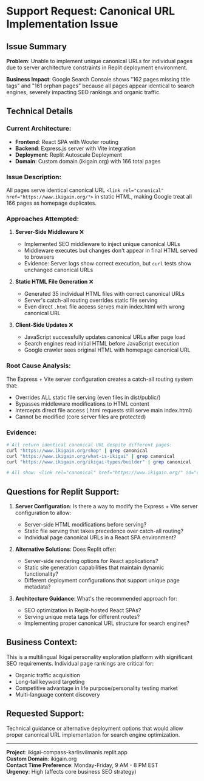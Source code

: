 # Support Request: Canonical URL Implementation Issue

## Issue Summary

**Problem**: Unable to implement unique canonical URLs for individual pages due to server architecture constraints in Replit deployment environment.

**Business Impact**: Google Search Console shows "162 pages missing title tags" and "161 orphan pages" because all pages appear identical to search engines, severely impacting SEO rankings and organic traffic.

## Technical Details

### Current Architecture:
- **Frontend**: React SPA with Wouter routing
- **Backend**: Express.js server with Vite integration
- **Deployment**: Replit Autoscale Deployment
- **Domain**: Custom domain (ikigain.org) with 166 total pages

### Issue Description:
All pages serve identical canonical URL `<link rel="canonical" href="https://www.ikigain.org/">` in static HTML, making Google treat all 166 pages as homepage duplicates.

### Approaches Attempted:

1. **Server-Side Middleware** ❌
   - Implemented SEO middleware to inject unique canonical URLs
   - Middleware executes but changes don't appear in final HTML served to browsers
   - Evidence: Server logs show correct execution, but `curl` tests show unchanged canonical URLs

2. **Static HTML File Generation** ❌  
   - Generated 35 individual HTML files with correct canonical URLs
   - Server's catch-all routing overrides static file serving
   - Even direct `.html` file access serves main index.html with wrong canonical URL

3. **Client-Side Updates** ❌
   - JavaScript successfully updates canonical URLs after page load
   - Search engines read initial HTML before JavaScript execution
   - Google crawler sees original HTML with homepage canonical URL

### Root Cause Analysis:
The Express + Vite server configuration creates a catch-all routing system that:
- Overrides ALL static file serving (even files in dist/public/)
- Bypasses middleware modifications to HTML content
- Intercepts direct file access (.html requests still serve main index.html)
- Cannot be modified (core server files are protected)

### Evidence:
```bash
# All return identical canonical URL despite different pages:
curl "https://www.ikigain.org/shop" | grep canonical
curl "https://www.ikigain.org/what-is-ikigai" | grep canonical  
curl "https://www.ikigain.org/ikigai-types/builder" | grep canonical

# All show: <link rel="canonical" href="https://www.ikigain.org/" id="canonical-url">
```

## Questions for Replit Support:

1. **Server Configuration**: Is there a way to modify the Express + Vite server configuration to allow:
   - Server-side HTML modifications before serving?
   - Static file serving that takes precedence over catch-all routing?
   - Individual page canonical URLs in a React SPA environment?

2. **Alternative Solutions**: Does Replit offer:
   - Server-side rendering options for React applications?
   - Static site generation capabilities that maintain dynamic functionality?
   - Different deployment configurations that support unique page metadata?

3. **Architecture Guidance**: What's the recommended approach for:
   - SEO optimization in Replit-hosted React SPAs?
   - Serving unique meta tags for different routes?
   - Implementing proper canonical URL structure for search engines?

## Business Context:
This is a multilingual Ikigai personality exploration platform with significant SEO requirements. Individual page rankings are critical for:
- Organic traffic acquisition
- Long-tail keyword targeting  
- Competitive advantage in life purpose/personality testing market
- Multi-language content discovery

## Requested Support:
Technical guidance or alternative deployment options that would allow proper canonical URL implementation for search engine optimization.

---

**Project**: ikigai-compass-karlisvilmanis.replit.app  
**Custom Domain**: ikigain.org  
**Contact Time Preference**: Monday-Friday, 9 AM - 8 PM EST  
**Urgency**: High (affects core business SEO strategy)